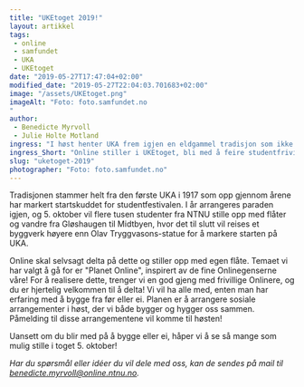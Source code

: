 ```yaml
---
title: "UKEtoget 2019!"
layout: artikkel 
tags: 
 - online
 - samfundet
 - UKA
 - UKEtoget
date: "2019-05-27T17:47:04+02:00"
modified_date: "2019-05-27T22:04:03.701683+02:00"
image: "/assets/UKEtoget.png"
imageAlt: "Foto: foto.samfundet.no 
"
author:
 - Benedicte Myrvoll
 - Julie Holte Motland
ingress: "I høst henter UKA frem igjen en eldgammel tradisjon som ikke har vært å se i Trondheims gater siden 2001. Det er selve UKE-toget! Dette er en begivenhet du ikke vil gå glipp av."
ingress_Short: "Online stiller i UKEtoget, bli med å feire studentfrivilligheten og UKA!"
slug: "uketoget-2019"
photographer: "Foto: foto.samfundet.no"
---
```

Tradisjonen stammer helt fra den første UKA i 1917 som opp gjennom årene har markert startskuddet for studentfestivalen. I år arrangeres paraden igjen, og 5. oktober vil flere tusen studenter fra NTNU stille opp med flåter og vandre fra Gløshaugen til Midtbyen, hvor det til slutt vil reises et byggverk høyere enn Olav Tryggvasons-statue for å markere starten på UKA. 

Online skal selvsagt delta på dette og stiller opp med egen flåte. Temaet vi har valgt å gå for er "Planet Online", inspirert av de fine Onlinegenserne våre! For å realisere dette, trenger vi en god gjeng med frivillige Onlinere, og du er hjertelig velkommen til å delta! Vi vil ha alle med, enten man har erfaring med å bygge fra før eller ei. Planen er å arrangere sosiale arrangementer i høst, der vi både bygger og hygger oss sammen. Påmelding til disse arrangementene vil komme til høsten! 

Uansett om du blir med på å bygge eller ei, håper vi å se så mange som mulig stille i toget 5. oktober! 

*Har du spørsmål eller idéer du vil dele med oss, kan de sendes på mail til benedicte.myrvoll@online.ntnu.no.*